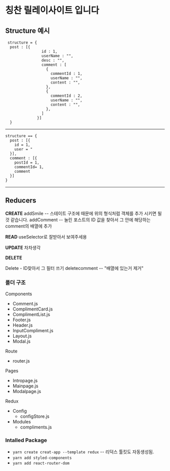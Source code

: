 # 칭찬 릴레이사이트 입니다

## Structure 예시 ##
```
 structure = {
  post : [{
                id : 1,
                userName : "",
                desc : "",
                comment : [
                  {
                    commentId : 1,
                    userName : "",
                    content : "",
                  },
                  {
                    commentId : 2,
                    userName : "",
                    content : "",
                  },
                ]
              }]
  }
```
---
```
structure == {
  post : [{
    id = 1,
    user = "
  }],
  comment : [{
    postId = 1,
    commentId= 1,
    comment
  }]
}
```
---

## Reducers ##


**CREATE**
addSmile -- 스테이트 구조에 때문에 위의 형식처럼 객체를 추가 시키면 될것 같습니다.
addComment -- 눌린 포스트의 ID 값을 찾아서 그 안에 해당하는 comment의 배열에 추가

**READ**
useSelector로 잘받아서 보여주세용

**UPDATE**
차차생각


**DELETE**

Delete - ID찾아서 그 필터 쓰기
deletecomment -- "배열에 있는거 제거"

### 폴더 구조 ###

Components
- Comment.js
- ComplimentCard.js
- ComplimentList.js
- Footer.js
- Header.js
- InputCompliment.js
- Layout.js
- Modal.js

Route
 - router.js

Pages
- Intropage.js
- Mainpage.js
- Modalpage.js

Redux
  - Config
    - configStore.js
  - Modules
    - compliments.js


### Intalled Package ###

- `yarn create creat-app --template redux` -- 리덕스 툴킷도 자동생성됨.
- `yarn add styled-components`
- `yarn add react-router-dom`



          


